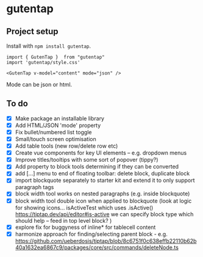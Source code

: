 # gutentap

## Project setup

Install with `npm install gutentap`.

```
import { GutenTap }  from "gutentap"
import 'gutentap/style.css'

<GutenTap v-model="content" mode="json" />
```

Mode can be json or html.

## To do

- [x] Make package an installable library
- [x] Add HTML/JSON 'mode' property
- [x] Fix bullet/numbered list toggle
- [x] Small/touch screen optimisation
- [x] Add table tools (new row/delete row etc)
- [x] Create vue components for key UI elements – e.g. dropdown menus
- [x] Improve titles/tooltips with some sort of popover (tippy?)
- [x] Add property to block tools determining if they can be converted
- [x] add […] menu to end of floating toolbar: delete block, duplicate block
- [x] import blockquote separately to starter kit and extend it to only support paragraph tags
- [x] block width tool works on nested paragraphs (e.g. inside blockquote)
- [x] block width tool double icon when applied to blockquote (look at logic for showing icons... isActiveTest which uses .isActive() https://tiptap.dev/api/editor#is-active we can specify block type which should help – feed in top level block? )
- [x] explore fix for buggyness of inline\* for tablecell content
- [x] harmonize approach for finding/selecting parent block - e.g. https://github.com/ueberdosis/tiptap/blob/8c6751f0c638effb22110b62b40a1632ea6867c9/packages/core/src/commands/deleteNode.ts
